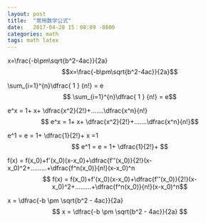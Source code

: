 ```yaml
---
layout: post
title:  "常用数学公式"
date:   2017-04-28 15：08:09 -0800
categories: math
tags: math latex
---
```


x=\frac{-b\pm\sqrt{b^2-4ac}}{2a}
$$x=\frac{-b\pm\sqrt{b^2-4ac}}{2a}$$

\sum_{i=1}^{n}\dfrac{ 1 } {n!} = e
$$  \sum_{i=1}^{n}\dfrac{ 1 } {n!} = e$$ 

e^x  = 1+ x+ \dfrac{x^2}{2!}+.......\dfrac{x^n}{n!}
$$ e^x  = 1+ x+ \dfrac{x^2}{2!}+.......\dfrac{x^n}{n!}$$


e^1 = e = 1+ \dfrac{1}{2!}+ 
x =1
$$ e^1 = e = 1+ \dfrac{1}{2!}+ $$

f(x) = f(x_0)+f'(x_0)(x-x_0)+\dfrac{f''(x_0)}{2!}(x-x_0)^2+.........+\dfrac{f^n(x_0)}{n!}(x-x_0)^n
$$ f(x) = f(x_0)+f'(x_0)(x-x_0)+\dfrac{f''(x_0)}{2!}(x-x_0)^2+.........+\dfrac{f^n(x_0)}{n!}(x-x_0)^n$$

x = \dfrac{-b \pm \sqrt{b^2 - 4ac}}{2a}
$$	x = \dfrac{-b \pm \sqrt{b^2 - 4ac}}{2a} $$











